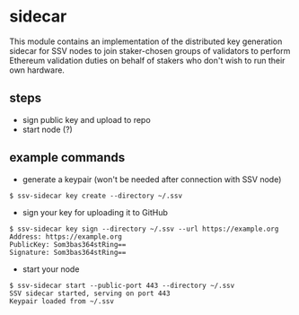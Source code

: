 # sidecar

This module contains an implementation of the distributed key generation sidecar for SSV nodes to join staker-chosen groups of validators to perform Ethereum validation duties on behalf of stakers who don't wish to run their own hardware.


## steps
- sign public key and upload to repo
- start node (?)


## example commands
- generate a keypair (won't be needed after connection with SSV node)
```shell
$ ssv-sidecar key create --directory ~/.ssv 
```

- sign your key for uploading it to GitHub
```shell
$ ssv-sidecar key sign --directory ~/.ssv --url https://example.org
Address: https://example.org
PublicKey: Som3bas364stRing==
Signature: Som3bas364stRing==
```

- start your node
```shell
$ ssv-sidecar start --public-port 443 --directory ~/.ssv
SSV sidecar started, serving on port 443
Keypair loaded from ~/.ssv
```